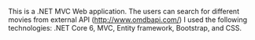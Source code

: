 This is a .NET MVC Web application. 
The users can search for different movies from external API (http://www.omdbapi.com/)
I used the following technologies: .NET Core 6, MVC, Entity framework, Bootstrap, and CSS.
